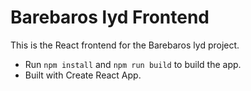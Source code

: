 # Barebaros lyd Frontend

This is the React frontend for the Barebaros lyd project.

- Run `npm install` and `npm run build` to build the app.
- Built with Create React App.
